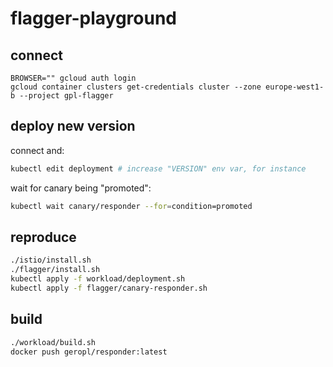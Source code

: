 # flagger-playground


## connect
```
BROWSER="" gcloud auth login
gcloud container clusters get-credentials cluster --zone europe-west1-b --project gpl-flagger
```

## deploy new version
connect and:
```bash
kubectl edit deployment # increase "VERSION" env var, for instance
```

wait for canary being "promoted":
```bash
kubectl wait canary/responder --for=condition=promoted
```

## reproduce

```bash
./istio/install.sh
./flagger/install.sh
kubectl apply -f workload/deployment.sh
kubectl apply -f flagger/canary-responder.sh
```

## build
```bash
./workload/build.sh
docker push geropl/responder:latest
```
